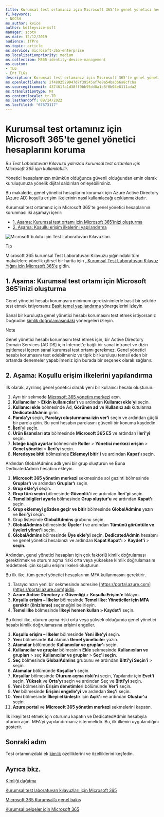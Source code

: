 ```yaml
---
title: Kurumsal test ortamınız için Microsoft 365'te genel yönetici hesaplarını koruma
f1.keywords:
- NOCSH
ms.author: kvice
author: kelleyvice-msft
manager: scotv
ms.date: 12/12/2019
audience: ITPro
ms.topic: article
ms.service: microsoft-365-enterprise
ms.localizationpriority: medium
ms.collection: M365-identity-device-management
ms.custom:
- TLG
- Ent_TLGs
description: Kurumsal test ortamınız için Microsoft 365'te genel yönetici hesaplarını korumak için bu adımları kullanın.
ms.openlocfilehash: 2f4802529947d7f39545af7e8a54ba366a8cfcba
ms.sourcegitcommit: 437461fa1d38ff9bb95dd8a1c5f0b94e8111ada2
ms.translationtype: MT
ms.contentlocale: tr-TR
ms.lasthandoff: 09/14/2022
ms.locfileid: "67673117"
---
```

# <a name="protect-global-administrator-accounts-in-your-microsoft-365-for-enterprise-test-environment"></a>Kurumsal test ortamınız için Microsoft 365'te genel yönetici hesaplarını koruma

*Bu Test Laboratuvarı Kılavuzu yalnızca kurumsal test ortamları için Microsoft 365 için kullanılabilir.*

Yönetici hesaplarınızın mümkün olduğunca güvenli olduğundan emin olarak kuruluşunuza yönelik dijital saldırıları önleyebilirsiniz. 

Bu makalede, genel yönetici hesaplarını korumak için Azure Active Directory (Azure AD) koşullu erişim ilkelerinin nasıl kullanılacağı açıklanmaktadır.

Kurumsal test ortamınız için Microsoft 365'te genel yönetici hesaplarının korunması iki aşamayı içerir:
- [1. Aşama: Kurumsal test ortamı için Microsoft 365'inizi oluşturma](#phase-1-build-out-your-microsoft-365-for-enterprise-test-environment)
- [2. Aşama: Koşullu erişim ilkelerini yapılandırma](#phase-2-configure-conditional-access-policies)

![Microsoft bulutu için Test Laboratuvarı Kılavuzları.](../media/m365-enterprise-test-lab-guides/cloud-tlg-icon.png) 
    
> [!TIP]
> Microsoft 365 kurumsal Test Laboratuvarı Kılavuzu yığınındaki tüm makalelere yönelik görsel bir harita için [, Kurumsal Test Laboratuvarı Kılavuz Yığını için Microsoft 365'e](../downloads/Microsoft365EnterpriseTLGStack.pdf) gidin.

## <a name="phase-1-build-out-your-microsoft-365-for-enterprise-test-environment"></a>1. Aşama: Kurumsal test ortamı için Microsoft 365'inizi oluşturma

Genel yönetici hesabı korumasını minimum gereksinimlerle basit bir şekilde test etmek istiyorsanız [Basit temel yapılandırma](lightweight-base-configuration-microsoft-365-enterprise.md) yönergelerini izleyin.
  
Sanal bir kuruluşta genel yönetici hesabı korumasını test etmek istiyorsanız Doğrudan [kimlik doğrulamasındaki](pass-through-auth-m365-ent-test-environment.md) yönergeleri izleyin.
  
> [!NOTE]
> Genel yönetici hesabı korumasını test etmek için, bir Active Directory Domain Services (AD DS) için İnternet'e bağlı bir sanal intranet ve dizin eşitlemesi içeren sanal kurumsal test ortamı gerekmez. Genel yönetici hesabı korumasını test edebilmeniz ve tipik bir kuruluşu temsil eden bir ortamda denemeler yapabilmeniz için burada bir seçenek olarak sağlanır. 
  
## <a name="phase-2-configure-conditional-access-policies"></a>2. Aşama: Koşullu erişim ilkelerini yapılandırma

İlk olarak, ayrılmış genel yönetici olarak yeni bir kullanıcı hesabı oluşturun.

1. Ayrı bir sekmede [Microsoft 365 yönetim merkezi](https://admin.microsoft.com/) açın.
2. **Kullanıcılar** > **Etkin kullanıcılar'ı** ve ardından **Kullanıcı ekle'yi** seçin.
3. **Kullanıcı ekle** bölmesinde Ad, **Görünen ad** ve **Kullanıcı adı** kutularına **DedicatedAdmin** girin.
4. **Parola'yı** seçin, **Parolayı oluşturmama izin ver'i** seçin ve ardından güçlü bir parola girin. Bu yeni hesabın parolasını güvenli bir konuma kaydedin.
5. **İleri**'yi seçin.
6. **Ürün lisansları ata** bölmesinde **Microsoft 365 E5** ve ardından **İleri'yi** seçin.
7. **İsteğe bağlı ayarlar** bölmesinde **Roller** >  **Yönetici merkezi erişim** > **Genel yönetici** > **İleri'yi** seçin.
8. **Neredeyse bitti** bölmesinde **Eklemeyi bitir'i** ve ardından **Kapat'ı** seçin.

Ardından GlobalAdmins adlı yeni bir grup oluşturun ve Buna DedicatedAdmin hesabını ekleyin.

1. **Microsoft 365 yönetim merkezi** sekmesinde sol gezinti bölmesinde **Gruplar'ı** ve ardından **Gruplar'ı** seçin.
2. **Grup ekle'yi** seçin.
3. **Grup türü seçin** bölmesinde **Güvenlik'i** ve ardından **İleri'yi** seçin.
4. **Temel bilgileri ayarla** bölmesinde **Grup oluştur'u** ve ardından **Kapat'ı** seçin.
5. **Grup eklemeyi gözden geçir ve bitir** bölmesinde **GlobalAdmins** yazın ve **İleri'yi** seçin.
7. Grup listesinde **GlobalAdmins** grubunu seçin.
8. **GlobalAdmins** bölmesinde **Üyeler'i** ve ardından **Tümünü görüntüle ve üyeleri yönet'i** seçin.
9. **GlobalAdmins** bölmesinde **Üye ekle'yi** seçin, **DedicatedAdmin** hesabını ve genel yönetici hesabınızı ve ardından **Kapat Kapat'ı** >  **Kaydet'i** > **seçin.**

Ardından, genel yönetici hesapları için çok faktörlü kimlik doğrulaması gerektirmek ve oturum açma riski orta veya yüksekse kimlik doğrulamasını reddetmek için koşullu erişim ilkeleri oluşturun.

Bu ilk ilke, tüm genel yönetici hesaplarının MFA kullanmasını gerektirir.

1. Tarayıcınızın yeni bir sekmesinde adresine [https://portal.azure.com](https://portal.azure.com)gidin.
2. **Azure Active Directory** > **Güvenliği** > **Koşullu Erişim'e** tıklayın.
3. **Koşullu erişim – İlkeler** bölmesinde **Temel ilke: Yöneticiler için MFA gerektir (önizleme)** seçeneğini belirleyin.
4. **Temel ilke** bölmesinde **İlkeyi hemen kullan > Kaydet'i** seçin.

Bu ikinci ilke, oturum açma riski orta veya yüksek olduğunda genel yönetici hesabı kimlik doğrulamasına erişimi engeller.

1. **Koşullu erişim – İlkeler** bölmesinde **Yeni ilke'yi** seçin.
2. **Yeni** bölmesinde **Ad** alanına **Genel yöneticiler** yazın.
3. **Atamalar** bölümünde **Kullanıcılar ve gruplar'ı** seçin.
4. **Kullanıcılar ve gruplar** bölmesinin **Ekle** sekmesinde **Kullanıcıları ve grupları** >  seç **Kullanıcılar ve gruplar** > **Seç'i seçin**.
5. **Seç** bölmesinde **GlobalAdmins** grubunu ve ardından **Bitti'yi Seçin'i** >  seçin.
6. **Atamalar** bölümünde **Koşullar'ı** seçin.
7. **Koşullar** bölmesinde **Oturum açma riski'ni** seçin, Yapılandır için **Evet'i** seçin, **Yüksek** ve **Orta'yı** seçin ve ardından Seç ve **Bitti'yi** seçin. 
8. **Yeni** bölmesinin **Erişim denetimleri** bölümünde **Ver'i** seçin.
9. **Ver** bölmesinde **Erişimi engelle'yi** ve ardından **Seç'i** seçin.
10. **Yeni** bölmesinde **İlkeyi etkinleştir** için **Açık'ı** ve ardından **Oluştur'u** seçin.
11. **Azure portal** ve **Microsoft 365 yönetim merkezi** sekmelerini kapatın.

İlk ilkeyi test etmek için oturumu kapatın ve DedicatedAdmin hesabıyla oturum açın. MFA'yi yapılandırmanız istenmelidir. Bu, ilk ilkenin uygulandığını gösterir.

## <a name="next-step"></a>Sonraki adım

Test ortamınızdaki ek [kimlik](m365-enterprise-test-lab-guides.md#identity) özelliklerini ve özelliklerini keşfedin.

## <a name="see-also"></a>Ayrıca bkz.

[Kimliği dağıtma](deploy-identity-solution-overview.md)

[Kurumsal test laboratuvarı kılavuzları için Microsoft 365](m365-enterprise-test-lab-guides.md)

[Microsoft 365 Kurumsal’a genel bakış](microsoft-365-overview.md)

[Kurumsal belgeler için Microsoft 365](/microsoft-365-enterprise/)
